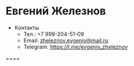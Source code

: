 # Евгений Железнов

* Контакты
    + Тел.: +7 999-204-51-09 
	+ Email: zheleznov.evgeniy@mail.ru
	+ Telegram: https://t.me/evgeniy_zheleznov

====

